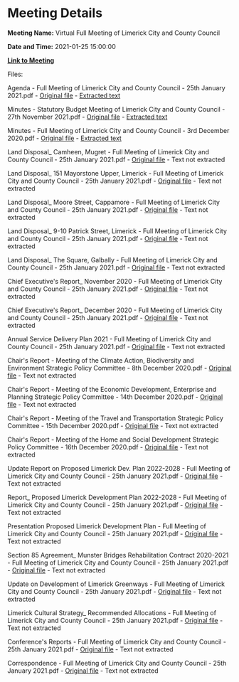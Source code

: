 # Meeting Details

**Meeting Name:** Virtual Full Meeting of Limerick City and County Council

**Date and Time:** 2021-01-25 15:00:00

**[Link to Meeting](https://www.limerick.ie/council/whats-on/full-meeting-limerick-city-and-county-council-40)**

Files: 

Agenda - Full Meeting of Limerick City and County Council - 25th January 2021.pdf - [Original file](https://www.limerick.ie/sites/default/files/media/documents/2021-01/00-agenda-january-council-meeting-25.01.2021.pdf) - [Extracted text](./Agenda%20-%20Full%20Meeting%20of%20Limerick%20City%20and%20County%20Council%20-%2025th%20January%202021.md)

Minutes - Statutory Budget Meeting of Limerick City and County Council - 27th November 2021.pdf - [Original file](https://www.limerick.ie/sites/default/files/media/documents/2021-01/01-a-minutes-budget-meeting-27.11.20.pdf) - [Extracted text](./Minutes%20-%20Statutory%20Budget%20Meeting%20of%20Limerick%20City%20and%20County%20Council%20-%2027th%20November%202021.md)

Minutes - Full Meeting of Limerick City and County Council - 3rd December 2020.pdf - [Original file](https://www.limerick.ie/sites/default/files/media/documents/2021-01/01-b-minutes-council-meeting-03.12.2020.pdf) - [Extracted text](./Minutes%20-%20Full%20Meeting%20of%20Limerick%20City%20and%20County%20Council%20-%203rd%20December%202020.md)

Land Disposal_ Camheen, Mugret - Full Meeting of Limerick City and County Council - 25th January 2021.pdf - [Original file](https://www.limerick.ie/sites/default/files/media/documents/2021-01/02-a-land-disposal-camheen-mugret.pdf) - Text not extracted

Land Disposal_ 151 Mayorstone Upper, Limerick - Full Meeting of Limerick City and County Council - 25th January 2021.pdf - [Original file](https://www.limerick.ie/sites/default/files/media/documents/2021-01/02-b-land-disposal-151-mayorstone-upper-limerick.pdf) - Text not extracted

Land Disposal_ Moore Street, Cappamore - Full Meeting of Limerick City and County Council - 25th January 2021.pdf - [Original file](https://www.limerick.ie/sites/default/files/media/documents/2021-01/02-c-land-disposal-moore-street-cappamore.pdf) - Text not extracted

Land Disposal_ 9-10 Patrick Street, Limerick - Full Meeting of Limerick City and County Council - 25th January 2021.pdf - [Original file](https://www.limerick.ie/sites/default/files/media/documents/2021-01/02-d-land-disposal-9-10-patrick-street-limerick.pdf) - Text not extracted

Land Disposal_ The Square, Galbally - Full Meeting of Limerick City and County Council - 25th January 2021.pdf - [Original file](https://www.limerick.ie/sites/default/files/media/documents/2021-01/02-e-land-disposal-the-square-galbally.pdf) - Text not extracted

Chief Executive's Report_ November 2020 - Full Meeting of Limerick City and County Council - 25th January 2021.pdf - [Original file](https://www.limerick.ie/sites/default/files/media/documents/2021-01/03-a-i-chief-executives-report-november-2020.pdf) - Text not extracted

Chief Executive's Report_ December 2020 - Full Meeting of Limerick City and County Council - 25th January 2021.pdf - [Original file](https://www.limerick.ie/sites/default/files/media/documents/2021-01/03-a-ii-chief-executives-report-december-2020.pdf) - Text not extracted

Annual Service Delivery Plan 2021 - Full Meeting of Limerick City and County Council - 25th January 2021.pdf - [Original file](https://www.limerick.ie/sites/default/files/media/documents/2021-01/03-b-annual-service-delivery-plan-2021.pdf) - Text not extracted

Chair's Report - Meeting of the Climate Action, Biodiversity and Environment Strategic Policy Committee - 8th December 2020.pdf - [Original file](https://www.limerick.ie/sites/default/files/media/documents/2021-01/03-c-ii-chairs-report-cabe-spc-meeting-08.12.2020.pdf) - Text not extracted

Chair's Report - Meeting of the Economic Development, Enterprise and Planning Strategic Policy Committee - 14th December 2020.pdf - [Original file](https://www.limerick.ie/sites/default/files/media/documents/2021-01/03-c-iii-chairs-report-econ.-dev.-spc-meeting-14.12.2020.pdf) - Text not extracted

Chair's Report - Meeting of the Travel and Transportation Strategic Policy Committee - 15th December 2020.pdf - [Original file](https://www.limerick.ie/sites/default/files/media/documents/2021-01/03-c-iv-chairs-report-travel-transp-spc-meeting-15.12.20.pdf) - Text not extracted

Chair's Report - Meeting of the Home and Social Development Strategic Policy Committee - 16th December 2020.pdf - [Original file](https://www.limerick.ie/sites/default/files/media/documents/2021-01/03-c-v-chairs-report-home-soc.-dev.-spc-meeting-16.12.2020.pdf) - Text not extracted

Update Report on Proposed Limerick Dev. Plan 2022-2028 - Full Meeting of Limerick City and County Council - 25th January 2021.pdf - [Original file](https://www.limerick.ie/sites/default/files/media/documents/2021-01/04-i-update-report-on-proposed-limerick-dev.-plan-2022-2028.pdf) - Text not extracted

Report_ Proposed Limerick Development Plan 2022-2028 - Full Meeting of Limerick City and County Council - 25th January 2021.pdf - [Original file](https://www.limerick.ie/sites/default/files/media/documents/2021-01/04-ii-report-proposed-limerick-development-plan-2022-2028.pdf) - Text not extracted

Presentation Proposed Limerick Development Plan - Full Meeting of Limerick City and County Council - 25th January 2021.pdf - [Original file](https://www.limerick.ie/sites/default/files/media/documents/2021-01/presentation-proposed-limerick-development-plan-council-meeting-25.01.2021.pdf) - Text not extracted

Section 85 Agreement_ Munster Bridges Rehabilitation Contract 2020-2021 - Full Meeting of Limerick City and County Council - 25th January 2021.pdf - [Original file](https://www.limerick.ie/sites/default/files/media/documents/2021-01/05-section-85-agreement-munster-bridges-rehabilitation-contract-2020-2021.pdf) - Text not extracted

Update on Development of Limerick Greenways - Full Meeting of Limerick City and County Council - 25th January 2021.pdf - [Original file](https://www.limerick.ie/sites/default/files/media/documents/2021-01/06-a-update-on-development-of-limerick-greenways.pdf) - Text not extracted

Limerick Cultural Strategy_ Recommended Allocations - Full Meeting of Limerick City and County Council - 25th January 2021.pdf - [Original file](https://www.limerick.ie/sites/default/files/media/documents/2021-01/06-b-limerick-cultural-strategy-recommended-allocations.pdf) - Text not extracted

Conference's Reports - Full Meeting of Limerick City and County Council - 25th January 2021.pdf - [Original file](https://www.limerick.ie/sites/default/files/media/documents/2021-01/07-b-conferences-reports.pdf) - Text not extracted

Correspondence - Full Meeting of Limerick City and County Council - 25th January 2021.pdf - [Original file](https://www.limerick.ie/sites/default/files/media/documents/2021-01/15-correspondence.pdf) - Text not extracted

